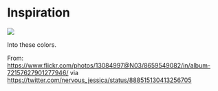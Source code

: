 # Inspiration

![](https://db-feed.s3.amazonaws.com/legacy/Screen_Shot_2017-07-21_at_5_49_16_PM-1500673807375.png)

Into these colors.

From: https://www.flickr.com/photos/13084997@N03/8659549082/in/album-72157627901277946/ via https://twitter.com/nervous_jessica/status/888515130413256705